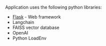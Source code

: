 Application uses the following python libraries:

* [Flask](http://flask.pocoo.org/) - Web framework
* Langchain
* FAISS vector database
* OpenAI
* Python LoadEnv